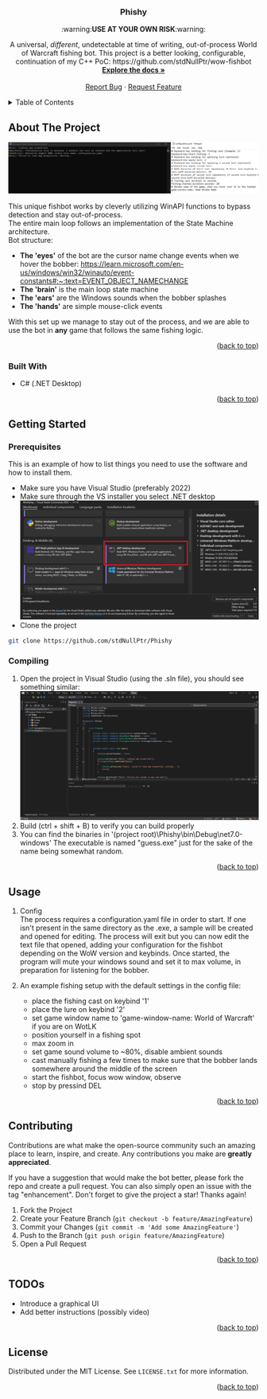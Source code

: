 <!-- Improved compatibility of back to top link: See: https://github.com/othneildrew/Best-README-Template/pull/73 -->
<a name="readme-top"></a>

<h3 align="center">Phishy</h3>

<p align="center"> :warning:<b>USE AT YOUR OWN RISK</b>:warning:</p>

  <p align="center">
    A universal, <i>different</i>, undetectable at time of writing, out-of-process World of Warcraft fishing bot. This project is a better looking, configurable, continuation of my C++ PoC: https://github.com/stdNullPtr/wow-fishbot
    <br />
    <a href="https://github.com/stdNullPtr/Phishy"><strong>Explore the docs »</strong></a>
    <br />
    <br />
    <a href="https://github.com/stdNullPtr/Phishy/issues">Report Bug</a>
    ·
    <a href="https://github.com/stdNullPtr/Phishy/issues">Request Feature</a>
  </p>
</div>



<!-- TABLE OF CONTENTS -->
<details>
  <summary>Table of Contents</summary>
  <ol>
    <li>
      <a href="#about-the-project">About The Project</a>
      <ul>
        <li><a href="#built-with">Built With</a></li>
      </ul>
    </li>
    <li>
      <a href="#getting-started">Getting Started</a>
      <ul>
        <li><a href="#prerequisites">Prerequisites</a></li>
        <li><a href="#compiling">Compiling</a></li>
      </ul>
    </li>
    <li><a href="#usage">Usage</a></li>
    <li><a href="#contributing">Contributing</a></li>
    <li><a href="#todos">TODOs</a></li>
    <li><a href="#license">License</a></li>
  </ol>
</details>



## About The Project

![app-screenshot](images/first-launch.png)

This unique fishbot works by cleverly utilizing WinAPI functions to bypass detection and stay out-of-process.
<br>
The entire main loop follows an implementation of the State Machine architecture.
<br>
Bot structure:
 - **The 'eyes'** of the bot are the cursor name change events when we hover the bobber: https://learn.microsoft.com/en-us/windows/win32/winauto/event-constants#:~:text=EVENT_OBJECT_NAMECHANGE
 - **The 'brain'** is the main loop state machine
 - **The 'ears'** are the Windows sounds when the bobber splashes
 - **The 'hands'** are simple mouse-click events

With this set up we manage to stay out of the process, and we are able to use the bot in **any** game that follows the same fishing logic.

<p align="right">(<a href="#readme-top">back to top</a>)</p>


### Built With

* C# (.NET Desktop)

<p align="right">(<a href="#readme-top">back to top</a>)</p>


<!-- GETTING STARTED -->
## Getting Started


### Prerequisites

This is an example of how to list things you need to use the software and how to install them.
* Make sure you have Visual Studio (preferably 2022)
* Make sure through the VS installer you select .NET desktop ![installer-image](images/.net-desktop.png)
* Clone the project
```sh
git clone https://github.com/stdNullPtr/Phishy
```

### Compiling

1. Open the project in Visual Studio (using the .sln file), you should see something similar: ![installer-image](images/startup.png)
2. Build (ctrl + shift + B) to verify you can build properly
3. You can find the binaries in '(project root)\Phishy\bin\Debug\net7.0-windows'
The executable is named "guess.exe" just for the sake of the name being somewhat random.

<p align="right">(<a href="#readme-top">back to top</a>)</p>



<!-- USAGE EXAMPLES -->
## Usage

1. Config<br>
   The process requires a configuration.yaml file in order to start.
   If one isn't present in the same directory as the .exe, a sample will be created and opened for editing.
   The process will exit but you can now edit the text file that opened, adding your configuration for the fishbot depending on the WoW version and keybinds.
   Once started, the program will mute your windows sound and set it to max volume, in preparation for listening for the bobber.

3. An example fishing setup with the default settings in the config file:
   - place the fishing cast on keybind '1'
   - place the lure on keybind '2'
   - set game window name to 'game-window-name: World of Warcraft' if you are on WotLK
   - position yourself in a fishing spot
   - max zoom in
   - set game sound volume to ~80%, disable ambient sounds
   - cast manually fishing a few times to make sure that the bobber lands somewhere around the middle of the screen
   - start the fishbot, focus wow window, observe
   - stop by pressind DEL

<p align="right">(<a href="#readme-top">back to top</a>)</p>



<!-- CONTRIBUTING -->
## Contributing

Contributions are what make the open-source community such an amazing place to learn, inspire, and create. Any contributions you make are **greatly appreciated**.

If you have a suggestion that would make the bot better, please fork the repo and create a pull request. You can also simply open an issue with the tag "enhancement".
Don't forget to give the project a star! Thanks again!

1. Fork the Project
2. Create your Feature Branch (`git checkout -b feature/AmazingFeature`)
3. Commit your Changes (`git commit -m 'Add some AmazingFeature'`)
4. Push to the Branch (`git push origin feature/AmazingFeature`)
5. Open a Pull Request

<p align="right">(<a href="#readme-top">back to top</a>)</p>

## TODOs
* Introduce a graphical UI
* Add better instructions (possibly video)

<p align="right">(<a href="#readme-top">back to top</a>)</p>

<!-- LICENSE -->
## License

Distributed under the MIT License. See `LICENSE.txt` for more information.

<p align="right">(<a href="#readme-top">back to top</a>)</p>
